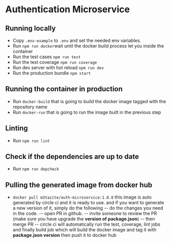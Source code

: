 # Authentication Microservice

## Running locally
- Copy `.env-example` to `.env` and set the needed env variables.
- Run `npm run docker`wait until the docker build process let you inside the container
- Run the test cases `npm run test`
- Run the test coverage `npm run coverage`
- Run dev server with hot reload `npm run dev`
- Run the production bundle `npm start`

## Running the container in production
- Run `docker-build` that is going to build the docker image tagged with the repository name
- Run `docker-run` that is going to run the image built in the previous step

## Linting

- Run `npm run lint`

## Check if the dependencies are up to date
- Run `npm run depcheck`

## Pulling the generated image from docker hub
- `docker pull m3tazite/auth-microservice:1.0.0` this image is auto generated by circle ci and it is ready to use.
and if you want to generate a new version of it, simply do the following
-- do the changes you need in the code.
-- open PR in github.
-- invite someone to review the PR (make sure you have upgrade the **version of package.json**)
-- then merge PR
-- circle ci will automatically run the test, coverage, lint jobs and finally build job which will build the docker image and tag it with **package.json version** then push it to docker hub
